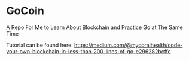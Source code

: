 # GoCoin
A Repo For Me to Learn About Blockchain and Practice Go at The Same Time

Tutorial can be found here: https://medium.com/@mycoralhealth/code-your-own-blockchain-in-less-than-200-lines-of-go-e296282bcffc
